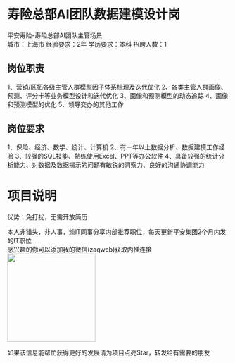 # 寿险总部AI团队数据建模设计岗
平安寿险-寿险总部AI团队主管场景  
城市：上海市 经验要求：2年 学历要求：本科  招聘人数：1

## 岗位职责
1、营销/区拓各级主管人群模型因子体系梳理及迭代优化
 2、各类主管人群画像、预测、评分卡等业务模型设计和迭代优化
 3、画像和预测模型的动态追踪
 4、画像和预测模型的优化
 5、领导交办的其他工作

## 岗位要求
1、保险、经济、数学、统计、计算机
 2、有一年以上数据分析、数据建模工作经验
 3、较强的SQL技能、熟练使用Excel、PPT等办公软件
 4、具备较强的统计分析能力、对数据及数据揭示的问题有敏锐的洞察力、良好的沟通协调能力

# 项目说明

优势：免打扰，无需开放简历

本人非猎头，非人事，纯IT同事分享内部推荐职位，每天更新平安集团2个月内发的IT职位  
感兴趣的你可以添加我的微信(zaqweb)获取内推连接  
<img src="https://github.com/zaqweb/PA-IT-JOBS/blob/master/WechatICode.jpeg"  height="200" width="200">

如果该信息能帮忙获得更好的发展请为项目点亮Star，转发给有需要的朋友




